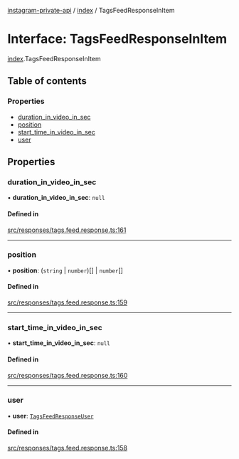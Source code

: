 [instagram-private-api](../../README.md) / [index](../../modules/index.md) / TagsFeedResponseInItem

# Interface: TagsFeedResponseInItem

[index](../../modules/index.md).TagsFeedResponseInItem

## Table of contents

### Properties

- [duration\_in\_video\_in\_sec](TagsFeedResponseInItem.md#duration_in_video_in_sec)
- [position](TagsFeedResponseInItem.md#position)
- [start\_time\_in\_video\_in\_sec](TagsFeedResponseInItem.md#start_time_in_video_in_sec)
- [user](TagsFeedResponseInItem.md#user)

## Properties

### duration\_in\_video\_in\_sec

• **duration\_in\_video\_in\_sec**: ``null``

#### Defined in

[src/responses/tags.feed.response.ts:161](https://github.com/Nerixyz/instagram-private-api/blob/0e0721c/src/responses/tags.feed.response.ts#L161)

___

### position

• **position**: (`string` \| `number`)[] \| `number`[]

#### Defined in

[src/responses/tags.feed.response.ts:159](https://github.com/Nerixyz/instagram-private-api/blob/0e0721c/src/responses/tags.feed.response.ts#L159)

___

### start\_time\_in\_video\_in\_sec

• **start\_time\_in\_video\_in\_sec**: ``null``

#### Defined in

[src/responses/tags.feed.response.ts:160](https://github.com/Nerixyz/instagram-private-api/blob/0e0721c/src/responses/tags.feed.response.ts#L160)

___

### user

• **user**: [`TagsFeedResponseUser`](TagsFeedResponseUser.md)

#### Defined in

[src/responses/tags.feed.response.ts:158](https://github.com/Nerixyz/instagram-private-api/blob/0e0721c/src/responses/tags.feed.response.ts#L158)
